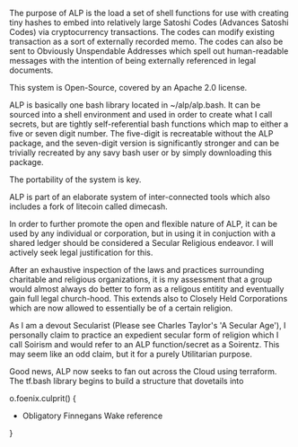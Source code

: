 The purpose of ALP is the load a set of shell functions for use with creating tiny hashes to embed into relatively large Satoshi Codes (Advances Satoshi Codes) via cryptocurrency transactions.  The codes can modify existing transaction as a sort of externally recorded memo.  The codes can also be sent to Obviously Unspendable Addresses which spell out human-readable messages with the intention of being externally referenced in legal documents.

This system is Open-Source, covered by an Apache 2.0 license. 

ALP is basically one bash library located in ~/alp/alp.bash.  It can be sourced into a shell environment and used in order to create what I call secrets, but are tightly self-referential bash functions which map to either a five or seven digit number.  The five-digit is recreatable without the ALP package, and the seven-digit version is significantly stronger and can be trivially recreated by any savy bash user or by simply downloading this package.

The portability of the system is key.

ALP is part of an elaborate system of inter-connected tools which also includes a fork of litecoin called dimecash.

In order to further promote the open and flexible nature of ALP, it can be used by any individual or corporation, but in using it in conjuction with a shared ledger should be considered a Secular Religious endeavor.  I will actively seek legal justification for this.

After an exhaustive inspection of the laws and practices surrounding charitable and religious organizations, it is my assessment that a group would almost always do better to form as a religous entitity and eventually gain full legal church-hood.  This extends also to Closely Held Corporations which are now allowed to essentially be of a certain religion.

As I am a devout Secularist (Please see Charles Taylor's 'A Secular Age'), I personally claim to practice an expedient secular form of religion which I call Soirism and would refer to an ALP function/secret as a Soirentz.  This may seem like an odd claim, but it for a purely Utilitarian purpose.

Good news, ALP now seeks to fan out across the Cloud using terraform. The tf.bash
library begins to build a structure that dovetails into 


o.foenix.culprit() {

- Obligatory Finnegans Wake reference

}
